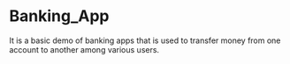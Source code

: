 # Banking_App
It is a basic demo of banking apps that is used to transfer money from one account to another among various users.
